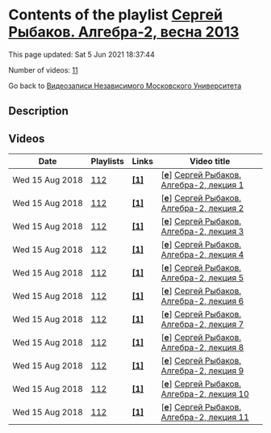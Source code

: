 # Contents of the playlist [Сергей Рыбаков. Алгебра-2, весна 2013](https://www.youtube.com/playlist?list=PLp9ABVh6_x4GIasiMgWlwmz71gz1Cpsys)

This page updated: Sat 5 Jun 2021 18:37:44

Number of videos: [11](#videos)

Go back to [Видеозаписи Независимого Московского Университета](../README.md)

## Description



## Videos

|Date|Playlists|Links|Video title|
|---|---|---|---|
| Wed&nbsp;15&nbsp;Aug&nbsp;2018 | [112](../playlists/112 "Сергей Рыбаков. Алгебра-2, весна 2013") | [**[1]**](http://ium.mccme.ru/s13/algebra-2.html) | [[**e**](https://studio.youtube.com/video/utt0L5I3WV8/edit "Edit")] [Сергей Рыбаков. Алгебра-2, лекция 1](https://www.youtube.com/watch?v=utt0L5I3WV8&list=PLp9ABVh6_x4GIasiMgWlwmz71gz1Cpsys "Спецкурс НМУ. 11 февраля 2013 г. 17:30, НМУ 401 (Большой Власьевский пер., 11) http://ium.mccme.ru/s13/algebra-2.html") |
| Wed&nbsp;15&nbsp;Aug&nbsp;2018 | [112](../playlists/112 "Сергей Рыбаков. Алгебра-2, весна 2013") | [**[1]**](http://ium.mccme.ru/s13/algebra-2.html) | [[**e**](https://studio.youtube.com/video/tVKJE9E_RfQ/edit "Edit")] [Сергей Рыбаков. Алгебра-2, лекция 2](https://www.youtube.com/watch?v=tVKJE9E_RfQ&list=PLp9ABVh6_x4GIasiMgWlwmz71gz1Cpsys "Спецкурс НМУ. 18 февраля 2013 г. 17:30, НМУ 401 (Большой Власьевский пер., 11) http://ium.mccme.ru/s13/algebra-2.html") |
| Wed&nbsp;15&nbsp;Aug&nbsp;2018 | [112](../playlists/112 "Сергей Рыбаков. Алгебра-2, весна 2013") | [**[1]**](http://ium.mccme.ru/s13/algebra-2.html) | [[**e**](https://studio.youtube.com/video/baIu9OQP1OE/edit "Edit")] [Сергей Рыбаков. Алгебра-2, лекция 3](https://www.youtube.com/watch?v=baIu9OQP1OE&list=PLp9ABVh6_x4GIasiMgWlwmz71gz1Cpsys "Спецкурс НМУ. 25 февраля 2013 г. 17:30, НМУ 401 (Большой Власьевский пер., 11) http://ium.mccme.ru/s13/algebra-2.html") |
| Wed&nbsp;15&nbsp;Aug&nbsp;2018 | [112](../playlists/112 "Сергей Рыбаков. Алгебра-2, весна 2013") | [**[1]**](http://ium.mccme.ru/s13/algebra-2.html) | [[**e**](https://studio.youtube.com/video/5_rK6gd1KaE/edit "Edit")] [Сергей Рыбаков. Алгебра-2, лекция 4](https://www.youtube.com/watch?v=5_rK6gd1KaE&list=PLp9ABVh6_x4GIasiMgWlwmz71gz1Cpsys "Спецкурс НМУ. 4 марта 2013 г. 17:30, НМУ 401 (Большой Власьевский пер., 11) http://ium.mccme.ru/s13/algebra-2.html") |
| Wed&nbsp;15&nbsp;Aug&nbsp;2018 | [112](../playlists/112 "Сергей Рыбаков. Алгебра-2, весна 2013") | [**[1]**](http://ium.mccme.ru/s13/algebra-2.html) | [[**e**](https://studio.youtube.com/video/oc5Q-949ry8/edit "Edit")] [Сергей Рыбаков. Алгебра-2, лекция 5](https://www.youtube.com/watch?v=oc5Q-949ry8&list=PLp9ABVh6_x4GIasiMgWlwmz71gz1Cpsys "Спецкурс НМУ. 11 марта 2013 г. 17:30, НМУ 401 (Большой Власьевский пер., 11) http://ium.mccme.ru/s13/algebra-2.html") |
| Wed&nbsp;15&nbsp;Aug&nbsp;2018 | [112](../playlists/112 "Сергей Рыбаков. Алгебра-2, весна 2013") | [**[1]**](http://ium.mccme.ru/s13/algebra-2.html) | [[**e**](https://studio.youtube.com/video/qv80K9fqtdg/edit "Edit")] [Сергей Рыбаков. Алгебра-2, лекция 6](https://www.youtube.com/watch?v=qv80K9fqtdg&list=PLp9ABVh6_x4GIasiMgWlwmz71gz1Cpsys "Спецкурс НМУ. 25 марта 2013 г. 17:30, НМУ 401 (Большой Власьевский пер., 11) http://ium.mccme.ru/s13/algebra-2.html") |
| Wed&nbsp;15&nbsp;Aug&nbsp;2018 | [112](../playlists/112 "Сергей Рыбаков. Алгебра-2, весна 2013") | [**[1]**](http://ium.mccme.ru/s13/algebra-2.html) | [[**e**](https://studio.youtube.com/video/Kju6IWp1-Uo/edit "Edit")] [Сергей Рыбаков. Алгебра-2, лекция 7](https://www.youtube.com/watch?v=Kju6IWp1-Uo&list=PLp9ABVh6_x4GIasiMgWlwmz71gz1Cpsys "Спецкурс НМУ. 1 апреля 2013 г. 17:30, НМУ 401 (Большой Власьевский пер., 11) http://ium.mccme.ru/s13/algebra-2.html") |
| Wed&nbsp;15&nbsp;Aug&nbsp;2018 | [112](../playlists/112 "Сергей Рыбаков. Алгебра-2, весна 2013") | [**[1]**](http://ium.mccme.ru/s13/algebra-2.html) | [[**e**](https://studio.youtube.com/video/rXMty1bNkiE/edit "Edit")] [Сергей Рыбаков. Алгебра-2, лекция 8](https://www.youtube.com/watch?v=rXMty1bNkiE&list=PLp9ABVh6_x4GIasiMgWlwmz71gz1Cpsys "Спецкурс НМУ. 8 апреля 2013 г. 17:30, НМУ 401 (Большой Власьевский пер., 11) http://ium.mccme.ru/s13/algebra-2.html") |
| Wed&nbsp;15&nbsp;Aug&nbsp;2018 | [112](../playlists/112 "Сергей Рыбаков. Алгебра-2, весна 2013") | [**[1]**](http://ium.mccme.ru/s13/algebra-2.html) | [[**e**](https://studio.youtube.com/video/tyLL_KBLeNA/edit "Edit")] [Сергей Рыбаков. Алгебра-2, лекция 9](https://www.youtube.com/watch?v=tyLL_KBLeNA&list=PLp9ABVh6_x4GIasiMgWlwmz71gz1Cpsys "Спецкурс НМУ. 15 апреля 2013 г. 17:30, НМУ 401 (Большой Власьевский пер., 11) http://ium.mccme.ru/s13/algebra-2.html") |
| Wed&nbsp;15&nbsp;Aug&nbsp;2018 | [112](../playlists/112 "Сергей Рыбаков. Алгебра-2, весна 2013") | [**[1]**](http://ium.mccme.ru/s13/algebra-2.html) | [[**e**](https://studio.youtube.com/video/emyFzVB5XY8/edit "Edit")] [Сергей Рыбаков. Алгебра-2, лекция 10](https://www.youtube.com/watch?v=emyFzVB5XY8&list=PLp9ABVh6_x4GIasiMgWlwmz71gz1Cpsys "Спецкурс НМУ. 22 апреля 2013 г. 17:30, НМУ 401 (Большой Власьевский пер., 11) http://ium.mccme.ru/s13/algebra-2.html") |
| Wed&nbsp;15&nbsp;Aug&nbsp;2018 | [112](../playlists/112 "Сергей Рыбаков. Алгебра-2, весна 2013") | [**[1]**](http://ium.mccme.ru/s13/algebra-2.html) | [[**e**](https://studio.youtube.com/video/zN1YeC_PS70/edit "Edit")] [Сергей Рыбаков. Алгебра-2, лекция 11](https://www.youtube.com/watch?v=zN1YeC_PS70&list=PLp9ABVh6_x4GIasiMgWlwmz71gz1Cpsys "Спецкурс НМУ. 29 апреля 2013 г. 17:30, НМУ 401 (Большой Власьевский пер., 11) http://ium.mccme.ru/s13/algebra-2.html") |
